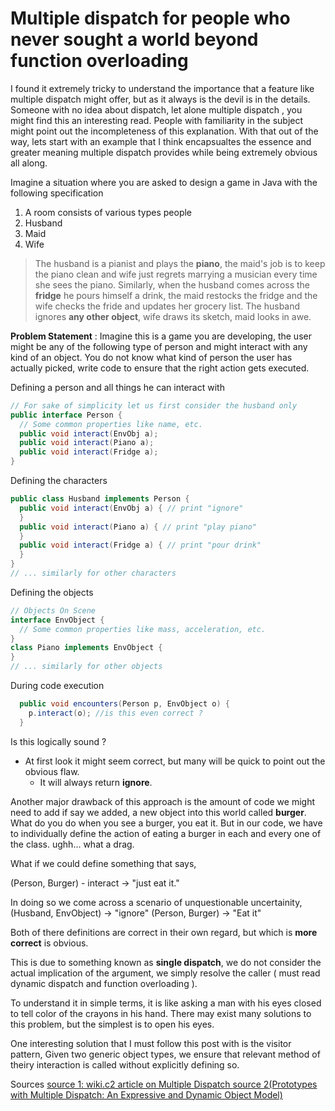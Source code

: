 # Multiple dispatch for people who never sought a world beyond function overloading

I found it extremely tricky to understand the importance that a feature like 
multiple dispatch might offer, but as it always is the devil is in the details.
Someone with no idea about dispatch, let alone multiple dispatch 
, you might find this an interesting read. People with familiarity in the subject might point out the 
incompleteness of this explanation.
With that out of the way, lets start with an example that I think encapsualtes the essence and 
greater meaning multiple dispatch provides while being extremely obvious all along.

Imagine a situation where you are asked to design a game in Java with the following 
specification

1. A room consists of various types people 
  1. Husband
  2. Maid
  3. Wife

> The husband is a pianist and plays the **piano**, the maid's job is to keep the piano clean and wife 
> just regrets marrying a musician every time she sees the piano.
> Similarly, when the husband comes across the **fridge** he pours himself a drink, the maid restocks the 
> fridge and the wife checks the fride and updates her grocery list.
> The husband ignores __any other object__, wife draws its sketch, maid looks in awe.

__Problem Statement__ : Imagine this is a game you are developing, the user might be any of the following 
type of person and might interact with any kind of an object. You do not know what kind of person the user has actually picked, write code to ensure that the right action gets executed. 


Defining a person and all things he can interact with

```Java
// For sake of simplicity let us first consider the husband only
public interface Person {
  // Some common properties like name, etc.
  public void interact(EnvObj a);
  public void interact(Piano a);
  public void interact(Fridge a);
}
```

Defining the characters

```Java
public class Husband implements Person {
  public void interact(EnvObj a) { // print "ignore" 
  }
  public void interact(Piano a) { // print "play piano"
  }
  public void interact(Fridge a) { // print "pour drink"
  }
}
// ... similarly for other characters
```
Defining the objects

```Java
// Objects On Scene
interface EnvObject {
  // Some common properties like mass, acceleration, etc.
}
class Piano implements EnvObject {
}
// ... similarly for other objects
```

During code execution
``` Java
  public void encounters(Person p, EnvObject o) {
    p.interact(o); //is this even correct ?
  }
```

Is this logically sound ?
- At first look it might seem correct, but many will be quick to point out the obvious flaw.
  - It will always return **ignore**.

Another major drawback of this approach is the amount of code we might need to add if say we added,
a new object into this world called **burger**.
What do you do when you see a burger, you eat it.
But in our code, we have to individually define the action of eating a burger in each and every one of 
the class. ughh... what a drag.

What if we could define something that says,

(Person, Burger) - interact -> "just eat it."

In doing so we come across a scenario of unquestionable uncertainity,
(Husband, EnvObject) -> "ignore"
(Person, Burger) -> "Eat it"

Both of there definitions are correct in their own regard, but which is __more correct__ is obvious.

This is due to something known as __single dispatch__, we do not consider the 
actual implication of the argument, we simply resolve the caller ( must read dynamic dispatch and function overloading ).

To understand it in simple terms, it is like asking a man with his eyes closed to tell color of the 
crayons in his hand. There may exist many solutions to this problem, but the simplest is to open his eyes.

One interesting solution that I must follow this post with is the visitor pattern, 
Given two generic object types, we ensure that relevant method of theiry interaction is called without explicitly defining so.

Sources
[source 1: wiki.c2 article on Multiple Dispatch ](https://wiki.c2.com/?MultipleDispatch)
[source 2(Prototypes with Multiple Dispatch: An Expressive and Dynamic Object Model) ](https://www.cs.cmu.edu/~aldrich/papers/ecoop05pmd.pdf)